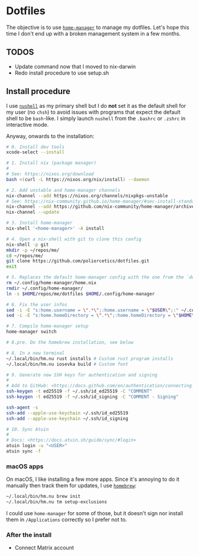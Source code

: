 # Dotfiles

The objective is to use [`home-manager`](https://nix-community.github.io/home-manager/index.xhtml) to manage my dotfiles. Let's hope this time I don't end up with a broken management system in a few months.

## TODOS

 - Update command now that I moved to nix-darwin
 - Redo install procedure to use setup.sh

## Install procedure

I use [`nushell`](https://www.nushell.sh/) as my primary shell but I do **not** set it as the default shell for my user (no `chsh`) to avoid issues with programs that expect the default shell to be `bash`-like. I simply launch `nushell` from the `.bashrc` or `.zshrc` in interactive mode.

Anyway, onwards to the installation:

```sh
# 0. Install dev tools
xcode-select --install

# 1. Install nix (package manager)
#
# See: https://nixos.org/download
bash <(curl -L https://nixos.org/nix/install) --daemon

# 2. Add unstable and home-manager channels
nix-channel --add https://nixos.org/channels/nixpkgs-unstable
# See: https://nix-community.github.io/home-manager/#sec-install-standalone
nix-channel --add https://github.com/nix-community/home-manager/archive/master.tar.gz home-manager
nix-channel --update

# 3. Install home-manager
nix-shell '<home-manager>' -A install

# 4. Open a nix-shell with git to clone this config
nix-shell -p git
mkdir -p ~/repos/me/
cd ~/repos/me/
git clone https://github.com/poliorcetics/dotfiles.git
exit

# 5. Replaces the default home-manager config with the one from the `dotfiles` repository
rm ~/.config/home-manager/home.nix
rmdir ~/.config/home-manager/
ln -s $HOME/repos/me/dotfiles $HOME/.config/home-manager

# 6. Fix the user infos
sed -i -E "s:home.username = \".*\";:home.username = \"$USER\";:" ~/.config/home-manager
sed -i -E "s:home.homeDirectory = \".*\";:home.homeDirectory = \"$HOME\";:" ~/.config/home-manager

# 7. Compile home-manager setup
home-manager switch

# 8.pre. Do the homebrew installation, see below

# 8. In a new terminal
~/.local/bin/hm.nu rust installs # Custom rust program installs
~/.local/bin/hm.nu iosevka build # Custom font

# 9. Generate new SSH keys for authentication and signing
#
# Add to GitHub: <https://docs.github.com/en/authentication/connecting-to-github-with-ssh/adding-a-new-ssh-key-to-your-github-account>
ssh-keygen -t ed25519 -f ~/.ssh/id_ed25519 -C "COMMENT"
ssh-keygen -t ed25519 -f ~/.ssh/id_signing -C "COMMENT - Signing"

ssh-agent -s
ssh-add --apple-use-keychain ~/.ssh/id_ed25519
ssh-add --apple-use-keychain ~/.ssh/id_signing

# 10. Sync Atuin
#
# Docs: <https://docs.atuin.sh/guide/sync/#login>
atuin login -u "<USER>"
atuin sync -f
```

### macOS apps

On macOS, I like installing a few more apps. Since it's annoying to do it manually then track them for updates, I use [`homebrew`](https://brew.sh/):

```sh
~/.local/bin/hm.nu brew init
~/.local/bin/hm.nu tm setup-exclusions
```

I could use `home-manager` for some of those, but it doesn't sign nor install them in `/Applications` correctly so I prefer not to.

### After the install

- Connect Matrix account
